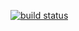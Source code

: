 [![build status](http://gitlab-ci.regium.com/projects/22/status.png?ref=dev)](http://gitlab-ci.regium.com/projects/22?ref=dev)